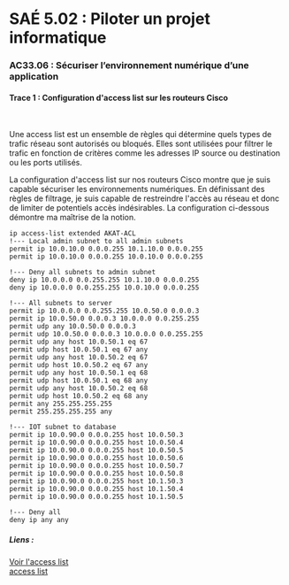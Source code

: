 # SAÉ 5.02 : Piloter un projet informatique
###  AC33.06 : Sécuriser l’environnement numérique d’une application
#### Trace 1 : Configuration d'access list sur les routeurs Cisco

<br/>

Une access list est un ensemble de règles qui détermine quels types de trafic réseau sont autorisés ou bloqués. Elles sont utilisées pour filtrer le trafic en fonction de critères comme les adresses IP source ou destination ou les ports utilisés.

La configuration d'access list sur nos routeurs Cisco montre que je suis capable sécuriser les environnements numériques. En définissant des règles de filtrage, je suis capable de restreindre l'accès au réseau et donc de limiter de potentiels accès indésirables. La configuration ci-dessous démontre ma maîtrise de la notion.
<br/>

```
ip access-list extended AKAT-ACL
!--- Local admin subnet to all admin subnets
permit ip 10.0.10.0 0.0.0.255 10.1.10.0 0.0.0.255
permit ip 10.0.10.0 0.0.0.255 10.0.10.0 0.0.0.255

!--- Deny all subnets to admin subnet
deny ip 10.0.0.0 0.0.255.255 10.1.10.0 0.0.0.255
deny ip 10.0.0.0 0.0.255.255 10.0.10.0 0.0.0.255

!--- All subnets to server
permit ip 10.0.0.0 0.0.255.255 10.0.50.0 0.0.0.3
permit ip 10.0.50.0 0.0.0.3 10.0.0.0 0.0.255.255
permit udp any 10.0.50.0 0.0.0.3
permit udp 10.0.50.0 0.0.0.3 10.0.0.0 0.0.255.255
permit udp any host 10.0.50.1 eq 67
permit udp host 10.0.50.1 eq 67 any
permit udp any host 10.0.50.2 eq 67
permit udp host 10.0.50.2 eq 67 any
permit udp any host 10.0.50.1 eq 68
permit udp host 10.0.50.1 eq 68 any
permit udp any host 10.0.50.2 eq 68
permit udp host 10.0.50.2 eq 68 any
permit any 255.255.255.255
permit 255.255.255.255 any

!--- IOT subnet to database
permit ip 10.0.90.0 0.0.0.255 host 10.0.50.3
permit ip 10.0.90.0 0.0.0.255 host 10.0.50.4
permit ip 10.0.90.0 0.0.0.255 host 10.0.50.5
permit ip 10.0.90.0 0.0.0.255 host 10.0.50.6
permit ip 10.0.90.0 0.0.0.255 host 10.0.50.7
permit ip 10.0.90.0 0.0.0.255 host 10.0.50.8
permit ip 10.0.90.0 0.0.0.255 host 10.1.50.3
permit ip 10.0.90.0 0.0.0.255 host 10.1.50.4
permit ip 10.0.90.0 0.0.0.255 host 10.1.50.5

!--- Deny all
deny ip any any
```
##### Liens :
[Voir l'access list](https://github.com/ThomasM2568/sae502/blob/main/Configuration/acl)
<br/>
[access list](access_list.png)

